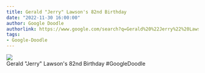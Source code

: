 ```yaml
---
title: Gerald "Jerry" Lawson's 82nd Birthday
date: "2022-11-30 16:00:00"
author: Google Doodle
authorlink: https://www.google.com/search?q=Gerald%20%22Jerry%22%20Lawson%27s%2082nd%20Birthday
tags:
- Google-Doodle
---
```

<img src="https://www.google.com/logos/doodles/2022/jerry-lawsons-82nd-birthday-6753651837109552.3-l.png" referrerpolicy="no-referrer"><br>Gerald "Jerry" Lawson's 82nd Birthday #GoogleDoodle